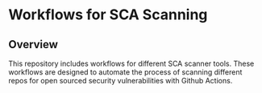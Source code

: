 # Workflows for SCA Scanning

## Overview

This repository includes workflows for different SCA scanner tools. These workflows are designed to automate the process of scanning different repos for open sourced security vulnerabilities with Github Actions.
